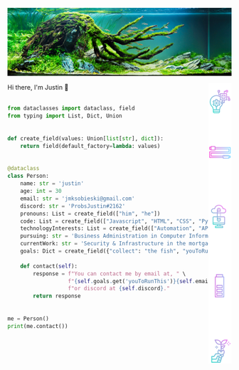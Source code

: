 ![Header image](https://raw.githubusercontent.com/SobieskiCodes/SobieskiCodes/main/Assets/GitHub_Header.jpg)



[comment]: <> (https://www.freepik.com/search?format=search&query=technology&type=icon hello future me)
Hi there, I'm Justin 👋
<img align='right' src="https://raw.githubusercontent.com/SobieskiCodes/SobieskiCodes/main/Assets/SideImageDown.png">


```python

from dataclasses import dataclass, field
from typing import List, Dict, Union


def create_field(values: Union[list[str], dict]):
    return field(default_factory=lambda: values)


@dataclass
class Person:
    name: str = 'justin'
    age: int = 30
    email: str = 'jmksobieski@gmail.com'
    discord: str = 'ProbsJustin#2162'
    pronouns: List = create_field(["him", "he"])
    code: List = create_field(["Javascript", "HTML", "CSS", "Python", "PHP"])
    technologyInterests: List = create_field(["Automation", "APIs", "OSCP", "Kernal Injection"])
    pursuing: str = 'Business Administration in Computer Information Systems'
    currentWork: str = 'Security & Infrastructure in the mortgage sector'
    goals: Dict = create_field({"collect": "the fish", "youToRunThis": f'mailto:?to='})

    def contact(self):
        response = f"You can contact me by email at, " \
                   f"{self.goals.get('youToRunThis')}{self.email} " \
                   f"or discord at {self.discord}."
        return response


me = Person()
print(me.contact())


```

